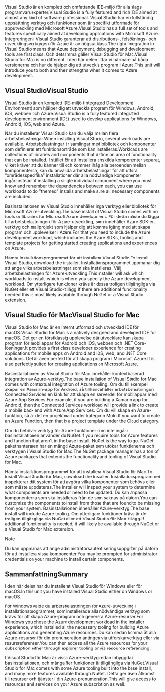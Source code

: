 <span data-ttu-id="7e1f3-101">Visual Studio är en komplett och omfattande IDE-miljö för alla slags programvaruexperter.</span><span class="sxs-lookup"><span data-stu-id="7e1f3-101">Visual Studio is a fully featured and rich IDE aimed at almost any kind of software professional.</span></span> <span data-ttu-id="7e1f3-102">Visual Studio har en fullständig uppsättning verktyg och funktioner som är specifikt utformade för apputveckling med Microsoft Azure.</span><span class="sxs-lookup"><span data-stu-id="7e1f3-102">Visual Studio has a full set of tools and features specifically aimed at developing applications with Microsoft Azure.</span></span> <span data-ttu-id="7e1f3-103">Integreringen i Visual Studio garanterar att distributions-, felsöknings- och utvecklingsverktygen för Azure är av högsta klass.</span><span class="sxs-lookup"><span data-stu-id="7e1f3-103">The tight integration in Visual Studio means that Azure deployment, debugging and development tools are first class.</span></span> <span data-ttu-id="7e1f3-104">Och detsamma gäller Visual Studio för Mac.</span><span class="sxs-lookup"><span data-stu-id="7e1f3-104">Visual Studio for Mac is no different.</span></span> <span data-ttu-id="7e1f3-105">I den här delen tittar vi närmare på båda versionerna och hur de hjälper dig att utveckla program i Azure.</span><span class="sxs-lookup"><span data-stu-id="7e1f3-105">This unit will introduce you to both and their strengths when it comes to Azure development.</span></span>

## <a name="visual-studio"></a><span data-ttu-id="7e1f3-106">Visual Studio</span><span class="sxs-lookup"><span data-stu-id="7e1f3-106">Visual Studio</span></span>

<span data-ttu-id="7e1f3-107">Visual Studio är en komplett IDE-miljö (Integrated Development Environment) som hjälper dig att utveckla program för Windows, Android, iOS, webben och Azure.</span><span class="sxs-lookup"><span data-stu-id="7e1f3-107">Visual Studio is a fully featured integrated development environment (IDE) used to develop applications for Windows, Android, iOS, web and Azure.</span></span>

<span data-ttu-id="7e1f3-108">När du installerar Visual Studio kan du välja mellan flera arbetsbelastningar.</span><span class="sxs-lookup"><span data-stu-id="7e1f3-108">When installing Visual Studio, several workloads are available.</span></span> <span data-ttu-id="7e1f3-109">Arbetsbelastningar är samlingar med bibliotek och komponenter som definierar ett funktionsområde som kan installeras.</span><span class="sxs-lookup"><span data-stu-id="7e1f3-109">Workloads are collections of libraries and components that define an area of functionality that can be installed.</span></span> <span data-ttu-id="7e1f3-110">I stället för att installera enskilda komponenter separat, vilket kräver att du känner till och kommer ihåg alla beroenden mellan komponenterna, kan du använda arbetsbelastningar för att utföra ”områdesspecifika” installationer där alla nödvändiga komponenter ingår.</span><span class="sxs-lookup"><span data-stu-id="7e1f3-110">Instead of installing a single individual component where you must know and remember the dependencies between each, you can use workloads to do "themed" installs and make sure all necessary components are included.</span></span>

<span data-ttu-id="7e1f3-111">Basinstallationen av Visual Studio innehåller inga verktyg eller bibliotek för Microsoft Azure-utveckling.</span><span class="sxs-lookup"><span data-stu-id="7e1f3-111">The base install of Visual Studio comes with no tools or libraries for Microsoft Azure development.</span></span> <span data-ttu-id="7e1f3-112">För detta måste du lägga till arbetsbelastningen för Azure-utveckling, som innehåller Azure SDK:er, verktyg och mallprojekt som hjälper dig att komma igång med att skapa program och upplevelser i Azure.</span><span class="sxs-lookup"><span data-stu-id="7e1f3-112">For that you need to include the Azure development workload, which includes the Azure SDKs, tooling and template projects for getting started creating applications and experiences on Azure.</span></span>

<span data-ttu-id="7e1f3-113">Hämta installationsprogrammet för att installera Visual Studio.</span><span class="sxs-lookup"><span data-stu-id="7e1f3-113">To install Visual Studio, download the installer.</span></span> <span data-ttu-id="7e1f3-114">Installationsprogrammet uppmanar dig att ange vilka arbetsbelastningar som ska installeras. Välj arbetsbelastningen för Azure-utveckling.</span><span class="sxs-lookup"><span data-stu-id="7e1f3-114">This installer will ask which workloads to install, which is where you specify the Azure development workload.</span></span> <span data-ttu-id="7e1f3-115">Om ytterligare funktioner krävs är dessa troligen tillgängliga via NuGet eller ett Visual Studio-tillägg.</span><span class="sxs-lookup"><span data-stu-id="7e1f3-115">If there are additional functionality needed this is most likely available through NuGet or a Visual Studio extension.</span></span>

## <a name="visual-studio-for-mac"></a><span data-ttu-id="7e1f3-116">Visual Studio för Mac</span><span class="sxs-lookup"><span data-stu-id="7e1f3-116">Visual Studio for Mac</span></span>

<span data-ttu-id="7e1f3-117">Visual Studio för Mac är en internt utformad och utvecklad IDE för macOS.</span><span class="sxs-lookup"><span data-stu-id="7e1f3-117">Visual Studio for Mac is a natively designed and developed IDE for macOS.</span></span> <span data-ttu-id="7e1f3-118">Det ger en förstklassig upplevelse där utvecklare kan skapa program för mobilappar för Android och iOS, webben och .NET Core-lösningar.</span><span class="sxs-lookup"><span data-stu-id="7e1f3-118">It provides a first class developer experience for creating applications for mobile apps on Android and iOS, web, and .NET Core solutions.</span></span> <span data-ttu-id="7e1f3-119">Det är även perfekt för att skapa program i Microsoft Azure.</span><span class="sxs-lookup"><span data-stu-id="7e1f3-119">It is also perfectly suited for creating applications on Microsoft Azure.</span></span>

<span data-ttu-id="7e1f3-120">Basinstallationen av Visual Studio för Mac innehåller kontextbaserad integration av Azure-verktyg.</span><span class="sxs-lookup"><span data-stu-id="7e1f3-120">The base installation of Visual Studio for Mac comes with contextual integration of Azure tooling.</span></span> <span data-ttu-id="7e1f3-121">Om du till exempel skapar en Xamarin-app för Android, så tillhandahåller arbetsbelastningen Connected Services en länk för att skapa en serverdel för mobilappar med Azure App Services.</span><span class="sxs-lookup"><span data-stu-id="7e1f3-121">For example, if you are building a Xamarin app for Android, then the Connected Services workload will provide a link to create a mobile back end with Azure App Services.</span></span> <span data-ttu-id="7e1f3-122">Om du vill skapa en Azure-funktion, så är det en projektmall under kategorin Moln.</span><span class="sxs-lookup"><span data-stu-id="7e1f3-122">If you want to create an Azure Function, then that is a project template under the Cloud category.</span></span>

<span data-ttu-id="7e1f3-123">Om du behöver verktyg för Azure-funktioner som inte ingår i basinstallationen använder du NuGet.</span><span class="sxs-lookup"><span data-stu-id="7e1f3-123">If you require tools for Azure features and function that aren't in the base install, NuGet is the way to go.</span></span> <span data-ttu-id="7e1f3-124">NuGet-pakethanteraren har en mängd Azure-paket som utökar funktionerna och verktygen i Visual Studio för Mac.</span><span class="sxs-lookup"><span data-stu-id="7e1f3-124">The NuGet package manager has a ton of Azure packages that extends the functionality and tooling of Visual Studio for Mac.</span></span>

<span data-ttu-id="7e1f3-125">Hämta installationsprogrammet för att installera Visual Studio för Mac.</span><span class="sxs-lookup"><span data-stu-id="7e1f3-125">To install Visual Studio for Mac, download the installer.</span></span> <span data-ttu-id="7e1f3-126">Installationsprogrammet inspekterar ditt system för att avgöra vilka komponenter som behövs eller som måste uppdateras.</span><span class="sxs-lookup"><span data-stu-id="7e1f3-126">The installer will inspect your system to determine what components are needed or need to be updated.</span></span> <span data-ttu-id="7e1f3-127">Du kan anpassa komponenterna som ska installeras från de som saknas på datorn.</span><span class="sxs-lookup"><span data-stu-id="7e1f3-127">You can customize the components to install from those that are found to be missing from your system.</span></span> <span data-ttu-id="7e1f3-128">Basinstallationen innehåller Azure-verktyg.</span><span class="sxs-lookup"><span data-stu-id="7e1f3-128">The base install will include Azure tooling.</span></span> <span data-ttu-id="7e1f3-129">Om ytterligare funktioner krävs är de troligen tillgängliga via NuGet eller ett Visual Studio för Mac-tillägg.</span><span class="sxs-lookup"><span data-stu-id="7e1f3-129">If additional functionality is needed, it will likely be available through NuGet or a Visual Studio for Mac extension.</span></span>

> [!NOTE]
> <span data-ttu-id="7e1f3-130">Du kan uppmanas att ange administratörsautentiseringsuppgifter på datorn för att installera vissa komponenter.</span><span class="sxs-lookup"><span data-stu-id="7e1f3-130">You may be prompted for administrator credentials on your machine to install certain components.</span></span>

## <a name="summary"></a><span data-ttu-id="7e1f3-131">Sammanfattning</span><span class="sxs-lookup"><span data-stu-id="7e1f3-131">Summary</span></span>

<span data-ttu-id="7e1f3-132">I den här delen har du installerat Visual Studio för Windows eller för macOS.</span><span class="sxs-lookup"><span data-stu-id="7e1f3-132">In this unit you have installed Visual Studio either on Windows or macOS.</span></span>

<span data-ttu-id="7e1f3-133">För Windows valde du arbetsbelastningen för Azure-utveckling i installationsprogrammet, som installerade alla nödvändiga verktyg som krävs för att skapa Azure-program och generera Azure-resurser.</span><span class="sxs-lookup"><span data-stu-id="7e1f3-133">For Windows you chose the Azure development workload in the installer experience, which installed all the necessary tooling for building Azure applications and generating Azure resources.</span></span> <span data-ttu-id="7e1f3-134">Du kan sedan komma åt alla Azure-resurser för din prenumeration antingen via utforskarverktyg eller via resursreferenser.</span><span class="sxs-lookup"><span data-stu-id="7e1f3-134">You can then access all the Azure resources for your subscription either through explorer tooling or via resource referencing.</span></span>

<span data-ttu-id="7e1f3-135">I Visual Studio för Mac är vissa Azure-verktyg redan inbyggda i basinstallationen, och många fler funktioner är tillgängliga via NuGet.</span><span class="sxs-lookup"><span data-stu-id="7e1f3-135">Visual Studio for Mac comes with some Azure tooling built into the base install, and many more features available through NuGet.</span></span> <span data-ttu-id="7e1f3-136">Detta ger även åtkomst till resurser och tjänster i din Azure-prenumeration.</span><span class="sxs-lookup"><span data-stu-id="7e1f3-136">This will give access to resources and services on your Azure subscription as well.</span></span>
